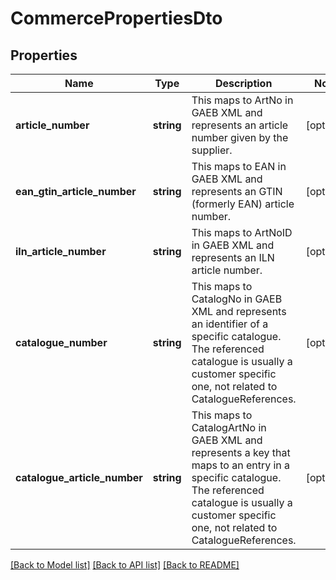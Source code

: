 # CommercePropertiesDto

## Properties
Name | Type | Description | Notes
------------ | ------------- | ------------- | -------------
**article_number** | **string** | This maps to ArtNo in GAEB XML and represents an article number given by the supplier. | [optional] 
**ean_gtin_article_number** | **string** | This maps to EAN in GAEB XML and represents an GTIN (formerly EAN) article number. | [optional] 
**iln_article_number** | **string** | This maps to ArtNoID in GAEB XML and represents an ILN article number. | [optional] 
**catalogue_number** | **string** | This maps to CatalogNo in GAEB XML and represents an identifier of a specific catalogue. The referenced catalogue is usually a customer specific one, not related to CatalogueReferences. | [optional] 
**catalogue_article_number** | **string** | This maps to CatalogArtNo in GAEB XML and represents a key that maps to an entry in a specific catalogue. The referenced catalogue is usually a customer specific one, not related to CatalogueReferences. | [optional] 

[[Back to Model list]](../README.md#documentation-for-models) [[Back to API list]](../README.md#documentation-for-api-endpoints) [[Back to README]](../README.md)


